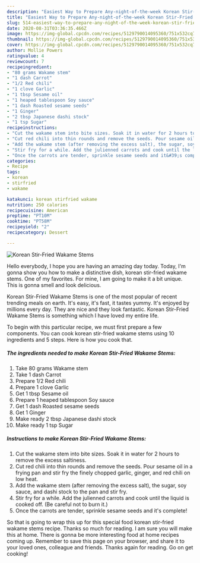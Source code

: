 ```yaml
---
description: "Easiest Way to Prepare Any-night-of-the-week Korean Stir-Fried Wakame Stems"
title: "Easiest Way to Prepare Any-night-of-the-week Korean Stir-Fried Wakame Stems"
slug: 514-easiest-way-to-prepare-any-night-of-the-week-korean-stir-fried-wakame-stems
date: 2020-08-31T03:36:35.466Z
image: https://img-global.cpcdn.com/recipes/5129790014095360/751x532cq70/korean-stir-fried-wakame-stems-recipe-main-photo.jpg
thumbnail: https://img-global.cpcdn.com/recipes/5129790014095360/751x532cq70/korean-stir-fried-wakame-stems-recipe-main-photo.jpg
cover: https://img-global.cpcdn.com/recipes/5129790014095360/751x532cq70/korean-stir-fried-wakame-stems-recipe-main-photo.jpg
author: Mollie Powers
ratingvalue: 4
reviewcount: 7
recipeingredient:
- "80 grams Wakame stem"
- "1 dash Carrot"
- "1/2 Red chili"
- "1 clove Garlic"
- "1 tbsp Sesame oil"
- "1 heaped tablespoon Soy sauce"
- "1 dash Roasted sesame seeds"
- "1 Ginger"
- "2 tbsp Japanese dashi stock"
- "1 tsp Sugar"
recipeinstructions:
- "Cut the wakame stem into bite sizes. Soak it in water for 2 hours to remove the excess saltiness."
- "Cut red chili into thin rounds and remove the seeds. Pour sesame oil in a frying pan and stir fry the finely chopped garlic, ginger, and red chili on low heat."
- "Add the wakame stem (after removing the excess salt), the sugar, soy sauce, and dashi stock to the pan and stir fry."
- "Stir fry for a while. Add the julienned carrots and cook until the liquid is cooked off. (Be careful not to burn it.)"
- "Once the carrots are tender, sprinkle sesame seeds and it&#39;s complete!"
categories:
- Recipe
tags:
- korean
- stirfried
- wakame

katakunci: korean stirfried wakame 
nutrition: 250 calories
recipecuisine: American
preptime: "PT10M"
cooktime: "PT58M"
recipeyield: "2"
recipecategory: Dessert

---
```



![Korean Stir-Fried Wakame Stems](https://img-global.cpcdn.com/recipes/5129790014095360/751x532cq70/korean-stir-fried-wakame-stems-recipe-main-photo.jpg)

Hello everybody, I hope you are having an amazing day today. Today, I'm gonna show you how to make a distinctive dish, korean stir-fried wakame stems. One of my favorites. For mine, I am going to make it a bit unique. This is gonna smell and look delicious.



Korean Stir-Fried Wakame Stems is one of the most popular of recent trending meals on earth. It's easy, it's fast, it tastes yummy. It's enjoyed by millions every day. They are nice and they look fantastic. Korean Stir-Fried Wakame Stems is something which I have loved my entire life.


To begin with this particular recipe, we must first prepare a few components. You can cook korean stir-fried wakame stems using 10 ingredients and 5 steps. Here is how you cook that.

<!--inarticleads1-->

##### The ingredients needed to make Korean Stir-Fried Wakame Stems:

1. Take 80 grams Wakame stem
1. Take 1 dash Carrot
1. Prepare 1/2 Red chili
1. Prepare 1 clove Garlic
1. Get 1 tbsp Sesame oil
1. Prepare 1 heaped tablespoon Soy sauce
1. Get 1 dash Roasted sesame seeds
1. Get 1 Ginger
1. Make ready 2 tbsp Japanese dashi stock
1. Make ready 1 tsp Sugar




<!--inarticleads2-->

##### Instructions to make Korean Stir-Fried Wakame Stems:

1. Cut the wakame stem into bite sizes. Soak it in water for 2 hours to remove the excess saltiness.
1. Cut red chili into thin rounds and remove the seeds. Pour sesame oil in a frying pan and stir fry the finely chopped garlic, ginger, and red chili on low heat.
1. Add the wakame stem (after removing the excess salt), the sugar, soy sauce, and dashi stock to the pan and stir fry.
1. Stir fry for a while. Add the julienned carrots and cook until the liquid is cooked off. (Be careful not to burn it.)
1. Once the carrots are tender, sprinkle sesame seeds and it&#39;s complete!




So that is going to wrap this up for this special food korean stir-fried wakame stems recipe. Thanks so much for reading. I am sure you will make this at home. There is gonna be more interesting food at home recipes coming up. Remember to save this page on your browser, and share it to your loved ones, colleague and friends. Thanks again for reading. Go on get cooking!
